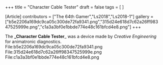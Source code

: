 +++
title = "Character Cable Tester"
draft = false
tags = [ ]

[Article]
contributors = ["The 64th Gamer","Ls2018","Ls2018-1"]
gallery = ["b5e2206a169dc9ca05c300de72fa9341.png","315d24e618d7c62a26ff98347525999e.png","c1a3a3bf0e1bbde774e48c161bfcd4e8.png"]
+++

The **_Character Cable Tester**_ was a device made by _Creative Engineering_ for animatronic diagnostics.
<gallery>
File:b5e2206a169dc9ca05c300de72fa9341.png
File:315d24e618d7c62a26ff98347525999e.png
File:c1a3a3bf0e1bbde774e48c161bfcd4e8.png
</gallery>